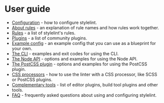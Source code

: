 # User guide

- [Configuration](/docs/user-guide/configuration.md) - how to configure stylelint.
- [About rules](/docs/user-guide/about-rules.md) - an explanation of rule names and how rules work together.
- [Rules](/docs/user-guide/rules.md) - a list of stylelint's rules.
- [Plugins](/docs/user-guide/plugins.md) - a list of community plugins.
- [Example config](/docs/user-guide/example-config.md) - an example config that you can use as a blueprint for your own.
- [The CLI](/docs/user-guide/cli.md) - examples and exit codes for using the CLI.
- [The Node API](/docs/user-guide/node-api.md) - options and examples for using the Node API.
- [The PostCSS plugin](/docs/user-guide/postcss-plugin.md) - options and examples for using the PostCSS plugin.
- [CSS processors](/docs/user-guide/css-processors.md) - how to use the linter with a CSS processor, like SCSS or PostCSS plugins.
- [Complementary tools](/docs/user-guide/complementary-tools.md) - list of editor plugins, build tool plugins and other tools.
- [FAQ](/docs/user-guide/faq.md) - frequently asked questions about using and configuring stylelint.
